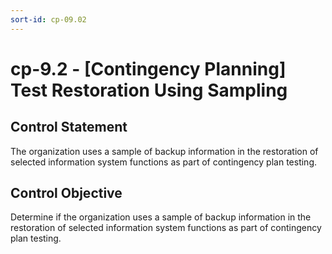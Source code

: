 ```yaml
---
sort-id: cp-09.02
---
```


# cp-9.2 - \[Contingency Planning\] Test Restoration Using Sampling

## Control Statement

The organization uses a sample of backup information in the restoration of selected information system functions as part of contingency plan testing.

## Control Objective

Determine if the organization uses a sample of backup information in the restoration of selected information system functions as part of contingency plan testing.
